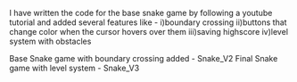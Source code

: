 I have written the code for the base snake game by following a youtube tutorial and added several features like -
i)boundary crossing
ii)buttons that change color when the cursor hovers over them
iii)saving highscore
iv)level system with obstacles

Base Snake game with boundary crossing added - Snake_V2
Final Snake game with level system - Snake_V3
